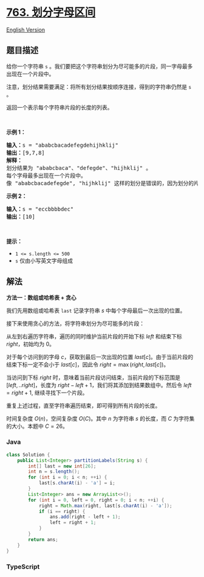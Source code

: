 # [763. 划分字母区间](https://leetcode.cn/problems/partition-labels)

[English Version](/solution/0700-0799/0763.Partition%20Labels/README_EN.md)

## 题目描述

<!-- 这里写题目描述 -->

<p>给你一个字符串 <code>s</code> 。我们要把这个字符串划分为尽可能多的片段，同一字母最多出现在一个片段中。</p>

<p>注意，划分结果需要满足：将所有划分结果按顺序连接，得到的字符串仍然是 <code>s</code> 。</p>

<p>返回一个表示每个字符串片段的长度的列表。</p>

<p>&nbsp;</p>
<strong class="example">示例 1：</strong>

<pre>
<strong>输入：</strong>s = "ababcbacadefegdehijhklij"
<strong>输出：</strong>[9,7,8]
<strong>解释：</strong>
划分结果为 "ababcbaca"、"defegde"、"hijhklij" 。
每个字母最多出现在一个片段中。
像 "ababcbacadefegde", "hijhklij" 这样的划分是错误的，因为划分的片段数较少。 </pre>

<p><strong class="example">示例 2：</strong></p>

<pre>
<strong>输入：</strong>s = "eccbbbbdec"
<strong>输出：</strong>[10]
</pre>

<p>&nbsp;</p>

<p><strong>提示：</strong></p>

<ul>
	<li><code>1 &lt;= s.length &lt;= 500</code></li>
	<li><code>s</code> 仅由小写英文字母组成</li>
</ul>

## 解法

**方法一：数组或哈希表 + 贪心**

我们先用数组或哈希表 `last` 记录字符串 $s$ 中每个字母最后一次出现的位置。

接下来使用贪心的方法，将字符串划分为尽可能多的片段：

从左到右遍历字符串，遍历的同时维护当前片段的开始下标 $left$ 和结束下标 $right$，初始均为 $0$。

对于每个访问到的字母 $c$，获取到最后一次出现的位置 $last[c]$。由于当前片段的结束下标一定不会小于 $last[c]$，因此令 $right = \max(right, last[c])$。

当访问到下标 $right$ 时，意味着当前片段访问结束，当前片段的下标范围是 $[left,.. right]$，长度为 $right - left + 1$，我们将其添加到结果数组中。然后令 $left = right + 1$, 继续寻找下一个片段。

重复上述过程，直至字符串遍历结束，即可得到所有片段的长度。

时间复杂度 $O(n)$，空间复杂度 $O(C)$。其中 $n$ 为字符串 $s$ 的长度，而 $C$ 为字符集的大小。本题中 $C = 26$。

### **Java**

```java
class Solution {
    public List<Integer> partitionLabels(String s) {
        int[] last = new int[26];
        int n = s.length();
        for (int i = 0; i < n; ++i) {
            last[s.charAt(i) - 'a'] = i;
        }
        List<Integer> ans = new ArrayList<>();
        for (int i = 0, left = 0, right = 0; i < n; ++i) {
            right = Math.max(right, last[s.charAt(i) - 'a']);
            if (i == right) {
                ans.add(right - left + 1);
                left = right + 1;
            }
        }
        return ans;
    }
}
```

### **TypeScript**
